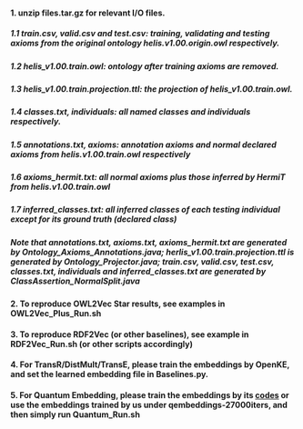 #### 1. unzip files.tar.gz for relevant I/O files.

  ##### 1.1 train.csv, valid.csv and test.csv: training, validating and testing axioms from the original ontology helis.v1.00.origin.owl respectively.
  ##### 1.2 helis_v1.00.train.owl: ontology after training axioms are removed.
  ##### 1.3 helis_v1.00.train.projection.ttl: the projection of helis_v1.00.train.owl.
  ##### 1.4 classes.txt, individuals: all named classes and individuals respectively.
  ##### 1.5 annotations.txt, axioms: annotation axioms and normal declared axioms from helis.v1.00.train.owl respectively
  ##### 1.6 axioms_hermit.txt: all normal axioms plus those inferred by HermiT from helis.v1.00.train.owl
  ##### 1.7 inferred_classes.txt: all inferred classes of each testing individual except for its ground truth (declared class)
  ##### Note that annotations.txt, axioms.txt, axioms_hermit.txt are generated by Ontology_Axioms_Annotations.java; herlis_v1.00.train.projection.ttl is generated by Ontology_Projector.java; train.csv, valid.csv, test.csv, classes.txt, individuals and inferred_classes.txt are generated by ClassAssertion_NormalSplit.java

#### 2. To reproduce OWL2Vec Star results, see examples in OWL2Vec_Plus_Run.sh

#### 3. To reproduce RDF2Vec (or other baselines), see example in RDF2Vec_Run.sh (or other scripts accordingly)

#### 4. For TransR/DistMult/TransE, please train the embeddings by OpenKE, and set the learned embedding file in Baselines.py. 

#### 5. For Quantum Embedding, please train the embeddings by its [codes](https://github.com/IBM/e2r/tree/master/neurips2019) or use the embeddings trained by us under qembeddings-27000iters, and then simply run Quantum_Run.sh
